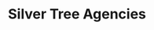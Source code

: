 ---
title: "Silver Tree Agencies"
layout: "about"
draft: false

# who_we_are
who_we_are:
  enable: true
  subtitle: "Design And Expertise"
  title: "Silver Tree Agencies"
  description: "We work and aim to provide value to our clients and predominantly work with teams of people who are open to allowing us to do the amazing work we do and really nail down what their core problems are and fixing it organized and swift way."

  image: "images/sta/sta1.jpg"

# what_we_do
what_we_do:
  enable: true
  subtitle: "Read On To Find Out"
  title: "What We Do"
  block:
  - title: "Standardize Complexity"
    content: "While we offer bundles and deals, and a variety of packages for clients that just want the service and done we perfected order in chaos, which means we can take on tough projects and deliver on them!"

  - title: "Design Is Our Core"
    content: "Like our parent company [TZF](https://technologically-zealous-family.business.site/?m=true) we have mastered and understand the center of all business, goods and services lies in appeal. That is what we are good at, data driven educated appeal for your specific business."
    
  - title: "Save You Time and Money"
    content: "We save you time because we come fully featured and decked out with years of experiance, Your ery own agency that will handle either specific parts of your business that deals with branding or a special project made to give you more reach, it's up to you to decide how we spend our time and how you spend your money."
    
  - title: "Research and Development"
    content: "We can't promise that we have all the knowledge of your specific business or industry. What we can promise is a vow to use our experiance and skills so it enables us to serve you in the best way possible."

  - title: "Seamless Experience & Competence"
    content: "From structuring the project we will work on for months to come in the first few meetings to getting signed on with your personal agent we provide a seemless process for you to inquire, make a decision, plan everything out and organize it. That way we can do the work we love."


# our team
our_team:
  enable: true
  subtitle: "Our members"
  title: "The People Behind"
  description: "We were freelance designers and developers, constantly enhancing our <br> skills with a mission to provide value to our clients."
  team:
  - name: "Glenville Dixon Jr"
    image: "images/about/team/01.jpg"
    designation: "Web Development, Agent & Founder"
  - name: "Ubani Danvers"
    image: "images/about/team/02.jpg"
    designation: "Marketing & SMM"
  - name: "Samantha Simon"
    image: "images/about/team/03.jpg"
    designation: "Communications"
  - name: "Devonte Tongue"
    image: "images/about/team/03.jpg"
    designation: "Graphic Designer"


# our_mission
our_mission:
  enable: true
  subtitle: "OUR MISSION"
  title: "At Our Core"
  description: "Silver Tree Agency aims to perfect the act of providing reliable creative services for entrepreneurs, corporations, and communities with our detailed people centric approach to problems that our clients face to guide our expertise and imagination to an outstanding solution and an unreal reality."

  image: "images/sta/sta2.jpg"

# about_video
about_video:
  enable: false
  subtitle: "A Short Video"
  title: "You Keep The Line Open, We Keep It Moving. - You Take Care Of The Payments, We Take Care Of The Rest."
  description: ""
  video_url: "https://www.youtube.com/embed/dyZcRRWiuuw"
  video_thumbnail: "images/about/video-popup-2.jpg"


# brands
brands_carousel:
  enable: false
  subtitle: "Our Clients & Partners"
  title: "Trusted By And Worked With many Companies and Individuals"
  section: "/" # brand images comming form _index.md


# our office
our_office:
  enable: true
  subtitle: "Our Focused Locations"
  title: "With Special Attention to these countries and States"
  description: "By Focusing on different locations we are able to collect research and data on the market that is most relevant to you and offer you a service that no one else in the industry can beat."
  office_locations:
  - city: "Antigua & Barbuda"
    country_flag: "images/about/flags/AG.png"
  - city: "Australia, Perth"
    country_flag: "images/about/flags/au.png"
  - city: "United States, Oregon"
    country_flag: "images/about/flags/US.png"
---